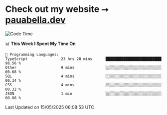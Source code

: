 # Check out my website ⭢ [pauabella.dev](https://pauabella.dev)

<!--START_SECTION:waka-->
![Code Time](http://img.shields.io/badge/Code%20Time-4%2C426%20hrs%2011%20mins-blue)

📊 **This Week I Spent My Time On** 

```text
💬 Programming Languages: 
TypeScript               23 hrs 28 mins      █████████████████████████   98.56 % 
Other                    9 mins              ░░░░░░░░░░░░░░░░░░░░░░░░░   00.68 % 
SQL                      4 mins              ░░░░░░░░░░░░░░░░░░░░░░░░░   00.34 % 
CSS                      4 mins              ░░░░░░░░░░░░░░░░░░░░░░░░░   00.32 % 
JSON                     1 min               ░░░░░░░░░░░░░░░░░░░░░░░░░   00.08 % 
```


 Last Updated on 15/05/2025 06:08:53 UTC
<!--END_SECTION:waka-->
